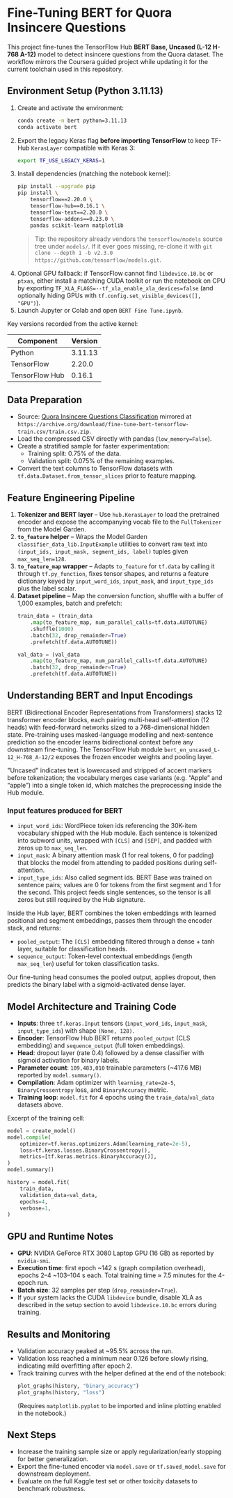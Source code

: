 # Fine-Tuning BERT for Quora Insincere Questions

This project fine-tunes the TensorFlow Hub **BERT Base, Uncased (L-12 H-768 A-12)** model to detect insincere questions from the Quora dataset. The workflow mirrors the Coursera guided project while updating it for the current toolchain used in this repository.

## Environment Setup (Python 3.11.13)

1. Create and activate the environment:
   ```bash
   conda create -n bert python=3.11.13
   conda activate bert
   ```
2. Export the legacy Keras flag **before importing TensorFlow** to keep TF-Hub `KerasLayer` compatible with Keras 3:
   ```bash
   export TF_USE_LEGACY_KERAS=1
   ```
3. Install dependencies (matching the notebook kernel):
   ```bash
   pip install --upgrade pip
   pip install \
       tensorflow==2.20.0 \
       tensorflow-hub==0.16.1 \
       tensorflow-text==2.20.0 \
       tensorflow-addons==0.23.0 \
       pandas scikit-learn matplotlib
   ```
   > Tip: the repository already vendors the `tensorflow/models` source tree under `models/`. If it ever goes missing, re-clone it with `git clone --depth 1 -b v2.3.0 https://github.com/tensorflow/models.git`.
4. Optional GPU fallback: if TensorFlow cannot find `libdevice.10.bc` or `ptxas`, either install a matching CUDA toolkit or run the notebook on CPU by exporting `TF_XLA_FLAGS=--tf_xla_enable_xla_devices=false` (and optionally hiding GPUs with `tf.config.set_visible_devices([], "GPU")`).
5. Launch Jupyter or Colab and open `BERT Fine Tune.ipynb`.

Key versions recorded from the active kernel:

| Component      | Version |
|----------------|---------|
| Python         | 3.11.13 |
| TensorFlow     | 2.20.0  |
| TensorFlow Hub | 0.16.1  |

## Data Preparation

- Source: [Quora Insincere Questions Classification](https://www.kaggle.com/c/quora-insincere-questions-classification/data) mirrored at `https://archive.org/download/fine-tune-bert-tensorflow-train.csv/train.csv.zip`.
- Load the compressed CSV directly with pandas (`low_memory=False`).
- Create a stratified sample for faster experimentation:
  - Training split: 0.75% of the data.
  - Validation split: 0.075% of the remaining examples.
- Convert the text columns to TensorFlow datasets with `tf.data.Dataset.from_tensor_slices` prior to feature mapping.

## Feature Engineering Pipeline

1. **Tokenizer and BERT layer** – Use `hub.KerasLayer` to load the pretrained encoder and expose the accompanying vocab file to the `FullTokenizer` from the Model Garden.
2. **`to_feature` helper** – Wraps the Model Garden `classifier_data_lib.InputExample` utilities to convert raw text into `(input_ids, input_mask, segment_ids, label)` tuples given `max_seq_len=128`.
3. **`to_feature_map` wrapper** – Adapts `to_feature` for `tf.data` by calling it through `tf.py_function`, fixes tensor shapes, and returns a feature dictionary keyed by `input_word_ids`, `input_mask`, and `input_type_ids` plus the label scalar.
4. **Dataset pipeline** – Map the conversion function, shuffle with a buffer of 1,000 examples, batch and prefetch:
   ```python
   train_data = (train_data
       .map(to_feature_map, num_parallel_calls=tf.data.AUTOTUNE)
       .shuffle(1000)
       .batch(32, drop_remainder=True)
       .prefetch(tf.data.AUTOTUNE))

   val_data = (val_data
       .map(to_feature_map, num_parallel_calls=tf.data.AUTOTUNE)
       .batch(32, drop_remainder=True)
       .prefetch(tf.data.AUTOTUNE))
   ```

## Understanding BERT and Input Encodings

BERT (Bidirectional Encoder Representations from Transformers) stacks 12 transformer encoder blocks, each pairing multi-head self-attention (12 heads) with feed-forward networks sized to a 768-dimensional hidden state. Pre-training uses masked-language modelling and next-sentence prediction so the encoder learns bidirectional context before any downstream fine-tuning. The TensorFlow Hub module `bert_en_uncased_L-12_H-768_A-12/2` exposes the frozen encoder weights and pooling layer.

"Uncased" indicates text is lowercased and stripped of accent markers before tokenization; the vocabulary merges case variants (e.g. “Apple” and “apple”) into a single token id, which matches the preprocessing inside the Hub module.

### Input features produced for BERT
- `input_word_ids`: WordPiece token ids referencing the 30K-item vocabulary shipped with the Hub module. Each sentence is tokenized into subword units, wrapped with `[CLS]` and `[SEP]`, and padded with zeros up to `max_seq_len`.
- `input_mask`: A binary attention mask (1 for real tokens, 0 for padding) that blocks the model from attending to padded positions during self-attention.
- `input_type_ids`: Also called segment ids. BERT Base was trained on sentence pairs; values are 0 for tokens from the first segment and 1 for the second. This project feeds single sentences, so the tensor is all zeros but still required by the Hub signature.

Inside the Hub layer, BERT combines the token embeddings with learned positional and segment embeddings, passes them through the encoder stack, and returns:
- `pooled_output`: The `[CLS]` embedding filtered through a dense + tanh layer, suitable for classification heads.
- `sequence_output`: Token-level contextual embeddings (length `max_seq_len`) useful for token classification tasks.

Our fine-tuning head consumes the pooled output, applies dropout, then predicts the binary label with a sigmoid-activated dense layer.

## Model Architecture and Training Code

- **Inputs**: three `tf.keras.Input` tensors (`input_word_ids`, `input_mask`, `input_type_ids`) with shape `(None, 128)`.
- **Encoder**: TensorFlow Hub BERT returns `pooled_output` (CLS embedding) and `sequence_output` (full token embeddings).
- **Head**: dropout layer (rate 0.4) followed by a dense classifier with sigmoid activation for binary labels.
- **Parameter count**: `109,483,010` trainable parameters (~417.6 MB) reported by `model.summary()`.
- **Compilation**: Adam optimizer with `learning_rate=2e-5`, `BinaryCrossentropy` loss, and `BinaryAccuracy` metric.
- **Training loop**: `model.fit` for 4 epochs using the `train_data`/`val_data` datasets above.

Excerpt of the training cell:
```python
model = create_model()
model.compile(
    optimizer=tf.keras.optimizers.Adam(learning_rate=2e-5),
    loss=tf.keras.losses.BinaryCrossentropy(),
    metrics=[tf.keras.metrics.BinaryAccuracy()],
)
model.summary()

history = model.fit(
    train_data,
    validation_data=val_data,
    epochs=4,
    verbose=1,
)
```

## GPU and Runtime Notes

- **GPU**: NVIDIA GeForce RTX 3080 Laptop GPU (16 GB) as reported by `nvidia-smi`.
- **Execution time**: first epoch ~142 s (graph compilation overhead), epochs 2–4 ~103–104 s each. Total training time ≈ 7.5 minutes for the 4-epoch run.
- **Batch size**: 32 samples per step (`drop_remainder=True`).
- If your system lacks the CUDA `libdevice` bundle, disable XLA as described in the setup section to avoid `libdevice.10.bc` errors during training.

## Results and Monitoring

- Validation accuracy peaked at ~95.5% across the run.
- Validation loss reached a minimum near 0.126 before slowly rising, indicating mild overfitting after epoch 2.
- Track training curves with the helper defined at the end of the notebook:
  ```python
  plot_graphs(history, "binary_accuracy")
  plot_graphs(history, "loss")
  ```
  (Requires `matplotlib.pyplot` to be imported and inline plotting enabled in the notebook.)

## Next Steps

- Increase the training sample size or apply regularization/early stopping for better generalization.
- Export the fine-tuned encoder via `model.save` or `tf.saved_model.save` for downstream deployment.
- Evaluate on the full Kaggle test set or other toxicity datasets to benchmark robustness.
